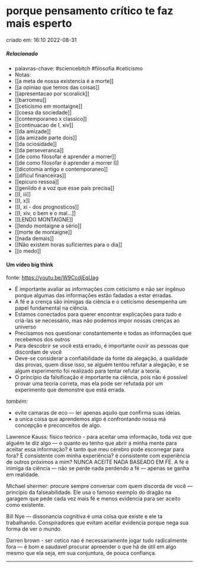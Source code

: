 # porque pensamento crítico te faz mais esperto
criado em: 16:10 2022-08-31

##### Relacionado
- palavras-chave: #sciencebitch #filosofia #ceticismo 
- Notas:
- [[a meta de nossa existencia é a morte]]
- [[a opiniao que temos das coisas]]
- [[apresentacao por scoralick]]
- [[barromeu]]
- [[ceticismo em montaigne]]
- [[coesa da sociedade]]
- [[contemporaneo x classico]]
- [[continuacao de I, xiv]]
- [[da amizade]]
- [[da amizade parte dois]]
- [[da ociosidade]]
- [[da perseveranca]]
- [[de como filosofar é aprender a morrer]]
- [[de como filosofar é aprender a morrer I]]
- [[dicotomia antigo e contemporaneo]]
- [[dificul financeiras]]
- [[epicuro ressoa]]
- [[genildo é a voz que esse país precisa]]
- [[I, iii]]
- [[I, x]]
- [[I, xi - dos prognosticos]]
- [[I, xiv, o bem e o mal...]]
- [[LENDO MONTAIGNE]]
- [[lendo montaigne a sério]]
- [[morte de montaigne]]
- [[nada demais]]
- [[Não existem horas suficientes para o dia]]
- [[o medo]]

#### Um vídeo big think
fonte: https://youtu.be/W9CcdjEqUag

 - É importante avaliar as informações com ceticismo e não ser ingênuo porque algumas das informações estão fadadas a estar erradas.
 - A fé e a crença são inimigas da ciência e o ceticismo desempenha um papel fundamental na ciência.
 - Estamos conectados para querer encontrar explicações para tudo e criá-las se necessário, mas não podemos impor nossas crenças ao universo
 - Precisamos nos questionar constantemente e todas as informações que recebemos dos outros
 - Para descobrir se você está errado, é importante ouvir as pessoas que discordam de você
 - Deve-se considerar a confiabilidade da fonte da alegação, a qualidade das provas, quem disse isso, se alguém tentou refutar a alegação, e se algum experimento foi realizado para tentar refutar a teoria.
 - O princípio da falsificação é importante na ciência, pois não é possível provar uma teoria correta, mas ela pode ser refutada por um experimento que demonstre que está errada.
 
 *também:*
- evite camaras de eco — ler apenas aquilo que confirma suas ideias.
- a unica coisa que aprendemos algo é confrontando nossa má concepção e preconceitos de algo.


Lawrence Kauss: físico teórico - para aceitar uma informação, toda vez que alguém te diz algo — o quanto eu tenho que abrir a minha mente para aceitar essa informação? é tanto que meu cérebro pode escorregar para fora? É consistente com minha experiência? é consistente com experiência de outros próximos a mim? NUNCA ACEITE NADA BASEADO EM FÉ. A fé é inimiga da ciência — não se perde nada perdendo a fé — apenas se ganha em realidade.

Michael shermer: procure sempre conversar com quem discorda de você — princípio da falseabilidade. Ele usa o famoso exemplo do dragão na garagem que pede cada vez mais fé e menos evidencia para ser aceito como existente.

Bill Nye — dissonancia cognitiva é uma coisa que existe e ele ta trabalhando. Conspíradores que evitam aceitar evidencia porque nega sua forma de ver o mundo.  

Darren brown - ser cetico nao é necessariamente jogar tudo radicalmente fora — é bom e saudavel procurar apreender o que há de útil em algo mesmo que ela seja, em sua conjuntura, de pouca confiança.

---





